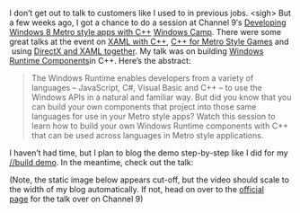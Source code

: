 I don’t get out to talk to customers like I used to in previous jobs.
\<sigh\> But a few weeks ago, I got a chance to do a session at Channel
9′s [Developing Windows 8 Metro style apps with
C++](http://channel9.msdn.com/Events/Windows-Camp/Developing-Windows-8-Metro-style-apps-in-Cpp)
[Windows Camp](http://channel9.msdn.com/Events/Windows-Camp). There were
some great talks at the event on [XAML with
C++](http://channel9.msdn.com/Events/Windows-Camp/Developing-Windows-8-Metro-style-apps-in-Cpp/Building-Metro-style-apps-with-XAML-and-Cpp),
[C++ for Metro Style
Games](http://channel9.msdn.com/Events/Windows-Camp/Developing-Windows-8-Metro-style-apps-in-Cpp/Cpp-and-DirectX-for-Metro-Style-Games) and
 using [DirectX and XAML
together](http://channel9.msdn.com/Events/Windows-Camp/Developing-Windows-8-Metro-style-apps-in-Cpp/Building-Apps-with-Cpp-XAML-and-DirectX).
My talk was on building [Windows Runtime
Components](http://msdn.microsoft.com/en-us/library/windows/apps/hh441572(v=vs.110).aspx)in
C++. Here’s the abstract:

> The Windows Runtime enables developers from a variety of languages –
> JavaScript, C\#, Visual Basic and C++ – to use the Windows APIs in a
> natural and familiar way. But did you know that you can build your own
> components that project into those same languages for use in your
> Metro style apps? Watch this session to learn how to build your own
> Windows Runtime components with C++ that can be used across languages
> in Metro style applications.

I haven’t had time, but I plan to blog the demo step-by-step like I did
for my [//build
demo](http://devhawk.net/2011/09/15/using-winrt-from-csharp-build-demo/).
In the meantime, check out the talk:

(Note, the static image below appears cut-off, but the video should
scale to the width of my blog automatically. If not, head on over to the
[official
page](http://channel9.msdn.com/Events/Windows-Camp/Developing-Windows-8-Metro-style-apps-in-Cpp/Building-Windows-Runtime-Components-with-Cpp) for
the talk over on Channel 9)
